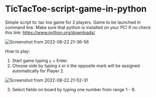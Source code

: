 # TicTacToe-script-game-in-python

Simple script tic tac toe game for 2 players.
Game to be launched in command line. Make sure that python is installed on your PC!
If no check this link: https://www.python.org/downloads/


![Screenshot from 2022-08-22 21-36-56](https://user-images.githubusercontent.com/39744176/186004305-71bd7b4b-d1ef-4438-a4da-e4ee1bff3b0b.png)

How to play:

1. Start game typing ```y``` + Enter.
2. Choose side by typing ```X``` or ```O``` the opposite mark will be assigned automatically for Player 2.

![Screenshot from 2022-08-22 21-52-31](https://user-images.githubusercontent.com/39744176/186007064-99ad9b44-874c-4b11-85b4-c9587121fa12.png)

3. Select fields on board by typing one number from range 1 - 9.

